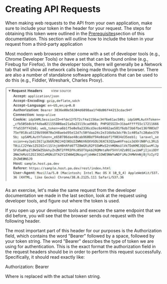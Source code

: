 # Creating API Requests

When making web requests to the API from your own application, make sure to include your token in the header for your request. The steps for obtaining this token were outlined in the [Prerequisites](#prerequisites)section of this documentation. This section will outline how to include the token in your request from a third-party application

Most modern web browsers either come with a set of developer tools (e.g., Chrome Developer Tools) or have a set that can be found online (e.g., Firebug for Firefox). In the developer tools, there will generally be a Network tab that will show all network calls being made through the browser. There are also a number of standalone software applications   that can be used to do this (e.g., Fiddler, Wireshark, Charles Proxy).

![](../images/developertools.jpg)

As an exercise, let's make the same request from the developer documentation we made in the last section, look at the request using developer tools, and figure out where the token is used.

If you open up your developer tools and execute the same endpoint that we did before, you will see that the browser sends out request with the following header.

The most important part of this header for our purposes is the Authorization field, which contains the word "Bearer" followed by a space, followed by your token string. The word "Bearer" describes the type of token we are using for
authentication. This is the exact format the authorization field in the request headers should be in order to perform this request successfully. Specifically, it should read exactly like:

Authorization: Bearer <token string>

Where <token string> is replaced with the actual token string.

